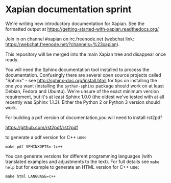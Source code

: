 # Xapian documentation sprint

We're writing new introductory documentation for Xapian.  See the formatted
output at https://getting-started-with-xapian.readthedocs.org/

Join in on channel #xapian on irc.freenode.net (webchat link:
https://webchat.freenode.net/?channels=%23xapian).

This repository will be merged into the main Xapian tree and disappear
once ready.

You will need the Sphinx documentation tool installed to process the
documentation.  Confusingly there are several open source projects called
"Sphinx" - see http://sphinx-doc.org/install.html for tips on installing
the one you want (installing the `python-sphinx` package should work on
at least Debian, Fedora and Ubuntu).  We're unsure of the exact minimum version
requirement, but it's at least Sphinx 1.0.0 (the oldest we've tested with at
all recently was Sphinx 1.1.3).  Either the Python 2 or Python 3 version should
work.

For building a pdf version of documentation,you will need to install rst2pdf

https://github.com/rst2pdf/rst2pdf

to generate a pdf version for C++ use:
```
make pdf SPHINXOPTS=-tc++
```
You can generate versions for different programming languages (with translated
examples and adjustments to the text).  For full details see `make help`
but for example to generate an HTML version for C++ use:

```
make html LANGUAGE=c++
```
